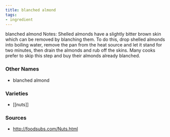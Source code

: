 ```yaml
---
title: blanched almond
tags:
- ingredient
---
```

blanched almond Notes: Shelled almonds have a slightly bitter brown skin which can be removed by blanching them. To do this, drop shelled almonds into boiling water, remove the pan from the heat source and let it stand for two minutes, then drain the almonds and rub off the skins. Many cooks prefer to skip this step and buy their almonds already blanched.

### Other Names

* blanched almond

### Varieties

* [[nuts]]

### Sources
* http://foodsubs.com/Nuts.html
